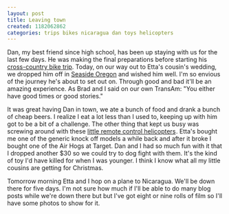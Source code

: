 ```yaml
---
layout: post
title: Leaving town
created: 1182062862
categories: trips bikes nicaragua dan toys helicopters
---
```

Dan, my best friend since high school, has been up staying with us for the last few days. He was making the final preparations before starting his <a href="http://katherinehouse.com/bendan/archives/2007/06/preparation_for.html">cross-country bike trip</a>. Today, on our way out to Etta's cousin's wedding, we dropped him off in <a href="http://maps.google.com/maps?&q=seaside,+oregon&iwloc=addr&om=1">Seaside Oregon</a> and wished him well. I'm so envious of the journey he's about to set out on. Through good and bad it'll be an amazing experience. As Brad and I said on our own TransAm: "You either have good times or good stories."

It was great having Dan in town, we ate a bunch of food and drank a bunch of cheap beers. I realize I eat a lot less than I used to, keeping up with him got to be a bit of a challenge. The other thing that kept us busy was screwing around with these <a href="http://www.amazon.com/gp/redirect.html?ie=UTF8&location=http%3A%2F%2Fwww.amazon.com%2FAir-Hogs-Havoc-Heli-Colors%2Fdp%2FB000NSFO3W%3Fie%3DUTF8%26s%3Dtoys-and-games%26qid%3D1182055110%26sr%3D1-1&tag=drewishcom-20&linkCode=ur2&camp=1789&creative=9325">little remote control helicopters</a><img src="http://www.assoc-amazon.com/e/ir?t=drewishcom-20&amp;l=ur2&amp;o=1" width="1" height="1" border="0" alt="" style="border:none !important; margin:0px !important;" />. Etta's bought me one of the generic knock off models a while back and after it broke I bought one of the Air Hogs at Target. Dan and I had so much fun with it that I dropped another $30 so we could try to dog fight with them. It's the kind of toy I'd have killed for when I was younger. I think I know what all my little cousins are getting for Christmas.

Tomorrow morning Etta and I hop on a plane to Nicaragua. We'll be down there for five days. I'm not sure how much if I'll be able to do many blog posts while we're down there but but I've got eight or nine rolls of film so I'll have some photos to show for it. 
